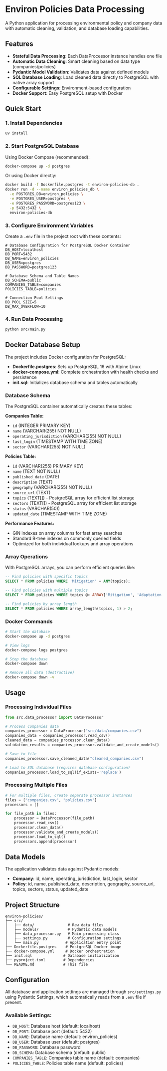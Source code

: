 # Environ Policies Data Processing

A Python application for processing environmental policy and company data with automatic cleaning, validation, and database loading capabilities.

## Features

- **Stateful Data Processing**: Each DataProcessor instance handles one file
- **Automatic Data Cleaning**: Smart cleaning based on data type (companies/policies)
- **Pydantic Model Validation**: Validates data against defined models
- **SQL Database Loading**: Load cleaned data directly to PostgreSQL with native array support
- **Configurable Settings**: Environment-based configuration
- **Docker Support**: Easy PostgreSQL setup with Docker

## Quick Start

### 1. Install Dependencies
```bash
uv install
```

### 2. Start PostgreSQL Database
Using Docker Compose (recommended):
```bash
docker-compose up -d postgres
```

Or using Docker directly:
```bash
docker build -f Dockerfile.postgres -t environ-policies-db .
docker run -d --name environ_policies_db \
  -e POSTGRES_DB=environ_policies \
  -e POSTGRES_USER=postgres \
  -e POSTGRES_PASSWORD=postgres123 \
  -p 5432:5432 \
  environ-policies-db
```

### 3. Configure Environment Variables
Create a `.env` file in the project root with these contents:
```env
# Database Configuration for PostgreSQL Docker Container
DB_HOST=localhost
DB_PORT=5432
DB_NAME=environ_policies
DB_USER=postgres
DB_PASSWORD=postgres123

# Database Schema and Table Names
DB_SCHEMA=public
COMPANIES_TABLE=companies
POLICIES_TABLE=policies

# Connection Pool Settings
DB_POOL_SIZE=5
DB_MAX_OVERFLOW=10
```

### 4. Run Data Processing
```bash
python src/main.py
```

## Docker Database Setup

The project includes Docker configuration for PostgreSQL:

- **Dockerfile.postgres**: Sets up PostgreSQL 16 with Alpine Linux
- **docker-compose.yml**: Complete orchestration with health checks and persistence
- **init.sql**: Initializes database schema and tables automatically

### Database Schema
The PostgreSQL container automatically creates these tables:

**Companies Table:**
- `id` (INTEGER PRIMARY KEY)
- `name` (VARCHAR(255) NOT NULL)
- `operating_jurisdiction` (VARCHAR(255) NOT NULL)
- `last_login` (TIMESTAMP WITH TIME ZONE)
- `sector` (VARCHAR(255) NOT NULL)

**Policies Table:**
- `id` (VARCHAR(255) PRIMARY KEY)
- `name` (TEXT NOT NULL)
- `published_date` (DATE)
- `description` (TEXT)
- `geography` (VARCHAR(255) NOT NULL)
- `source_url` (TEXT)
- `topics` (TEXT[]) - PostgreSQL array for efficient list storage
- `sectors` (TEXT[]) - PostgreSQL array for efficient list storage
- `status` (VARCHAR(50))
- `updated_date` (TIMESTAMP WITH TIME ZONE)

**Performance Features:**
- GIN indexes on array columns for fast array searches
- Standard B-tree indexes on commonly queried fields
- Optimized for both individual lookups and array operations

### Array Operations
With PostgreSQL arrays, you can perform efficient queries like:
```sql
-- Find policies with specific topics
SELECT * FROM policies WHERE 'Mitigation' = ANY(topics);

-- Find policies with multiple topics
SELECT * FROM policies WHERE topics @> ARRAY['Mitigation', 'Adaptation'];

-- Find policies by array length
SELECT * FROM policies WHERE array_length(topics, 1) > 2;
```

### Docker Commands

```bash
# Start the database
docker-compose up -d postgres

# View logs
docker-compose logs postgres

# Stop the database
docker-compose down

# Remove all data (destructive)
docker-compose down -v
```

## Usage

### Processing Individual Files
```python
from src.data_processor import DataProcessor

# Process companies data
companies_processor = DataProcessor("src/data/companies.csv")
companies_data = companies_processor.read_csv()
cleaned_data = companies_processor.clean_data()
validation_results = companies_processor.validate_and_create_models()

# Save to file
companies_processor.save_cleaned_data("cleaned_companies.csv")

# Load to SQL database (requires database configuration)
companies_processor.load_to_sql(if_exists='replace')
```

### Processing Multiple Files
```python
# For multiple files, create separate processor instances
files = ["companies.csv", "policies.csv"]
processors = []

for file_path in files:
    processor = DataProcessor(file_path)
    processor.read_csv()
    processor.clean_data()
    processor.validate_and_create_models()
    processor.load_to_sql()
    processors.append(processor)
```

## Data Models

The application validates data against Pydantic models:

- **Company**: id, name, operating_jurisdiction, last_login, sector
- **Policy**: id, name, published_date, description, geography, source_url, topics, sectors, status, updated_date

## Project Structure

```
environ-policies/
├── src/
│   ├── data/               # Raw data files
│   ├── models/             # Pydantic data models
│   ├── data_processor.py   # Main processing class
│   ├── settings.py         # Configuration settings
│   └── main.py            # Application entry point
├── Dockerfile.postgres    # PostgreSQL Docker image
├── docker-compose.yml     # Docker orchestration
├── init.sql              # Database initialization
├── pyproject.toml        # Dependencies
└── README.md             # This file
```

## Configuration

All database and application settings are managed through `src/settings.py` using Pydantic Settings, which automatically reads from a `.env` file if present.

### Available Settings:
- `DB_HOST`: Database host (default: localhost)
- `DB_PORT`: Database port (default: 5432)
- `DB_NAME`: Database name (default: environ_policies)
- `DB_USER`: Database user (default: postgres)
- `DB_PASSWORD`: Database password
- `DB_SCHEMA`: Database schema (default: public)
- `COMPANIES_TABLE`: Companies table name (default: companies)
- `POLICIES_TABLE`: Policies table name (default: policies)
